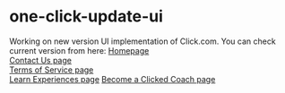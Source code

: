 # one-click-update-ui

Working on new version UI implementation of Click.com.
You can check current version from here:
[Homepage](https://oscar-update-click.netlify.app/)  
[Contact Us page](https://oscar-update-click.netlify.app/contact-us)     
[Terms of Service page](https://oscar-update-click.netlify.app/terms)              
[Learn Experiences page](https://oscar-update-click.netlify.app/learn-experiences)
[Become a Clicked Coach page](https://oscar-update-click.netlify.app/clicked-coach)     
